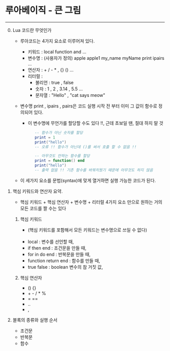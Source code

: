 # 루아베이직 - 큰 그림
----------------------

   0. Lua 코드란 무엇인가
      
      - 루아코드는 4가지 요소로 이루어져 있다. 
         - 키워드 : local function and ...
         - 변수명 : (사용자가 정의) apple apple1 my_name myName print ipairs ...
         - 연산자 : + / - * , {} () ... 
         - 리터럴 :
            - 불리언 : true , false
            - 숫자 : 1 , 2 , 3.14 , 5.5 ...  
            - 문자열 : "Hello" , "cat says meow" 

      - 변수명 print , ipairs , pairs은 코드 실행 시작 전 부터 이미 그 값이 함수로 정의되어 있다.
         - 이 변수명에 무언가를 할당할 수도 있다 !!, 근데 초보일 땐, 절대 하지 말 것
            ```lua    
               -- 함수가 아닌 숫자를 할당
               print = 1 
               print("hello") 
               -- 오류 !! 함수가 아닌데 ()를 써서 호출 할 수 없음 !! 

               -- 아무것도 안하는 함수를 할당
               print = function() end 
               print("hello")
               -- 출력 없음 !! 기존 함수를 바꿔치웠기 때문에 아무것도 하지 않음
            ```

      - 이 세가지 요소를 문법(syntax)에 맞게 열거하면 실행 가능한 코드가 된다. 

   1. 핵심 키워드와 연산자 요약. 
      
      - 핵심 키워드 + 핵심 연산자 + 변수명 + 리터럴 4가지 요소 만으로 원하는 거의 모든 코드를 짤 수는 있다 

      1. 핵심 키워드
         - (핵심 키워드를 포함해서 모든 키워드는 변수명으로 쓰일 수 없다) 
         
         <br/>

         * local : 변수를 선언할 때,
         * if then end : 조건문을 만들 때,
         * for in do end : 반복문을 만들 때,
         * function return end : 함수를 만들 때,
         * true false : boolean 변수의 참 거짓 값,

      2. 핵심 연산자 
         - () {} 
         - \+ \- / * % 
         - = == 
         - .. 
         - ,

   3. 블록의 종류와 실행 순서

      - 조건문 
      - 반복문 
      - 함수 
